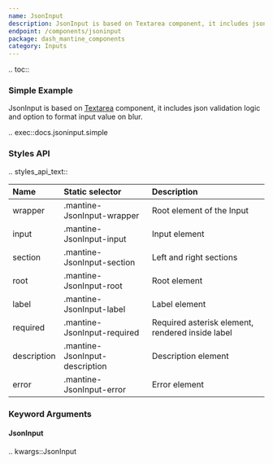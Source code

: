 ```yaml
---
name: JsonInput
description: JsonInput is based on Textarea component, it includes json validation logic and option to format input value on blur.
endpoint: /components/jsoninput
package: dash_mantine_components
category: Inputs
---
```


.. toc::

### Simple Example

JsonInput is based on [Textarea](/components/textarea) component, it includes json validation logic and option to format input value on blur.

.. exec::docs.jsoninput.simple

### Styles API


.. styles_api_text::

| Name        | Static selector                | Description                                      |
|:------------|:-------------------------------|:-------------------------------------------------|
| wrapper     | .mantine-JsonInput-wrapper     | Root element of the Input                        |
| input       | .mantine-JsonInput-input       | Input element                                    |
| section     | .mantine-JsonInput-section     | Left and right sections                          |
| root        | .mantine-JsonInput-root        | Root element                                     |
| label       | .mantine-JsonInput-label       | Label element                                    |
| required    | .mantine-JsonInput-required    | Required asterisk element, rendered inside label |
| description | .mantine-JsonInput-description | Description element                              |
| error       | .mantine-JsonInput-error       | Error element                                    |

### Keyword Arguments

#### JsonInput

.. kwargs::JsonInput
